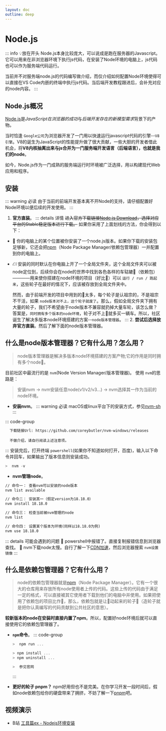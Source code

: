 ```yaml
---
layout: doc
outline: deep
---
```

# Node.js

::: info 💡放在开头
  Node.js本身比较庞大，可以说成是跑在服务器的Javascript。它可以用来在非浏览器环境下执行js代码，在安装了Node环境的电脑上，js代码也可以作为服务端代码运行。

  当前并不对服务端node.js的代码编写做介绍，而仅介绍如何配置Node环境使得可以直接在VS Code内嵌的终端中执行js代码。当后端开发教程跟进后，会补充对应的node内容。
:::

## Node.js概况

  [Node.js](https://nodejs.org/zh-cn)是*JavaScript在浏览器的成功*与*后端开发存在的新模型需求*背景下的产物。

  当时恰逢 `Google公司`为浏览器开发了一门用以快速运行javascript代码的引擎--`V8引擎`。V8的诞生为JavaScript的性能提升做了很大贡献，一些大胆的开发者借此机会，将**V8内核抽离出来与js合并为一门服务端开发语言（后端语言），也就是我们的node**。

  如今，Node.js作为一门成熟的服务端运行时环境被广泛选择，用以构建现代Web应用和程序。

## 安装

::: warning 必读
  由于当前的前端开发基本离不开Node的支持，请仔细配置好Node环境以便后续的开发使用。
:::

1. **官方直装**。
   ::: details 详情
   ~~进入官方下载链接[Node.js Download](https://nodejs.org/en/download)，选择对应平台的Stable稳定版本进行下载。~~
   如果你采用了上面划线的方法，你会得到以下：

- 🔪 你的电脑上的某个位置被你安装了一个node.js版本。如果你下载的安装包足够新，它还会把[npm](./Node.md#什么是依赖包管理器-它有什么用)（Node Package Manager/依赖包管理器）一并配置到你的电脑上。
- ⛜  安装的同时默认在你电脑上开了一个全局文件夹，这个全局文件夹可以被node定位到，后续你会在node的世界中找到各色各样的车轱辘🛞（依赖包）————用来使你搭建在node环境的项目（好比🚗）可以 `运行 / run / 跑起来`，这些轮子在最好的情况下，应该被存放到全局文件夹中。

  然而，由于前端开发的项目中用到的🛞太多，每个轮子是认祖宗的，不是祖宗不干活，如果 `node版本对不上，这个轮子就废了`。那么，假如全局文件夹下拥有大量的轮子，我们不希望由于node版本不兼容就扔掉大量车轮，该怎么做？答案是，`同时拥有多个版本的node环境`，轮子对不上🚗就多买一辆车。所以，社区诞生了解决多版本node环境搭建的方案--`node版本管理器`。
  :::
  2. **尝试后选择放弃官方直装**。然后了解下面的node版本管理器。

## 什么是node版本管理器？它有什么用？怎么用？

> node版本管理器是解决多版本node环境搭建的方案产物;它的作用是同时拥有多个node🚗。

  目前社区中最流行的是 `nvm`(Node Version Manager/版本管理器)。
  使用 `nvm`的思路是：

> 安装nvm -> nvm安装任意node(v1/v2/v3...) -> nvm选择其一作为当前的node环境。

- **安装nvm**。
  ::: warning 必读
  macOS或linux平台下的安装方式，参见[nvm-sh](https://github.com/nvm-sh/nvm#installing-and-updating)
  :::

::: code-group

```md
  下载链接Url: https://github.com/coreybutler/nvm-windows/releases
```

```[macOS或linux]
  不做介绍，请自行阅读上述注意项。
```

:::
安装完后，打开终端 `powershell`(如果你不知道如何打开，百度)，输入以下命令并回车，如果输出了版本信息则安装成功。

```powershell
>  nvm -v
```

- **nvm管理node**。

```txt
// 命令一： 查看nvm可以安装的node版本
nvm list available

// 命令二： 安装其一（假定version为18.18.0）
nvm install 18.18.0

// 命令三： 检查当前被nvm管理的node
nvm list

// 命令四： 设置某个版本为环境(同样以18.18.0为例)
nvm use 18.18.0

```

::: details 可能会遇到的问题
  🐞 powershell中报错了。直接复制报错信息到浏览器查找。
  🐌 nvm下载node太慢。自行了解一下[CDN加速](https://zhuanlan.zhihu.com/p/28940451)，然后浏览器搜索 `nvm设置镜像`
:::

## 什么是依赖包管理器？它有什么用？

> node的依赖包管理器就是[npm](https://www.npmjs.com/)（Node Package Manager）。它有一个很大的仓库用来存放所有node使用者上传的代码。这些上传的代码由于满足一定的格式，可以直接被其它使用者下载到他们的电脑中并使用。如果把使用了依赖包的项目比作🚗，那么，依赖包就是让🚗动起来的轮子🛞（造轮子就是把你认真编写的代码贡献到公共社区的意思）。

  **较新版本的node在安装时直接内置了npm**。所以，配置好node环境后就可以直接使用它的依赖包管理器了。

- **`npm`命令**。
  ::: code-group

  ```powershell
  >  npm run ...
  ```

  ```powershell
  > npm install ...
  > npm uninstall ...
  ```

  ```powershell
  >  参见官网
  ```

  :::
- **更好的轮子 pnpm？**
  npm好用但也不是完美。在你学习开发一段时间后，假如node依赖包给你的硬盘带来了拥挤，不妨了解一下[pnpm](https://pnpm.io/zh/motivation)吧。

## 视频演示

- B站
  [工具篇ex - Nodejs环境安装](https://www.bilibili.com/video/BV1xw411y74r/)
